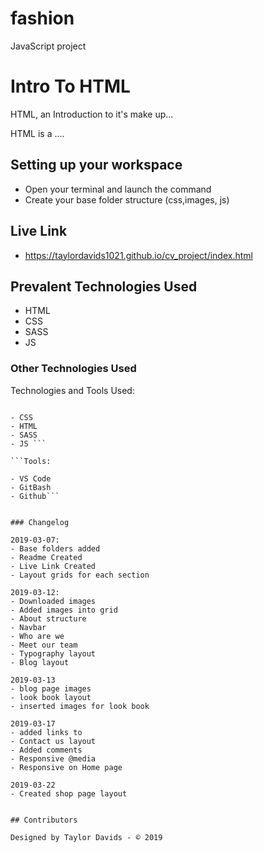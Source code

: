# fashion
JavaScript project

# Intro To HTML

HTML, an Introduction to it's make up...

HTML is a ....

## Setting up your workspace

- Open your terminal and launch the command
- Create your base folder structure (css,images, js)

## Live Link
- https://taylordavids1021.github.io/cv_project/index.html

## Prevalent Technologies Used

- HTML
- CSS
- SASS
- JS


### Other Technologies Used

Technologies and Tools Used:

```Languages:

- CSS
- HTML
- SASS 
- JS ```

```Tools:

- VS Code
- GitBash
- Github```


### Changelog

2019-03-07:
- Base folders added
- Readme Created
- Live Link Created
- Layout grids for each section

2019-03-12:
- Downloaded images
- Added images into grid
- About structure
- Navbar
- Who are we
- Meet our team
- Typography layout
- Blog layout

2019-03-13
- blog page images
- look book layout
- inserted images for look book

2019-03-17
- added links to
- Contact us layout
- Added comments
- Responsive @media
- Responsive on Home page

2019-03-22
- Created shop page layout


## Contributors

Designed by Taylor Davids - © 2019